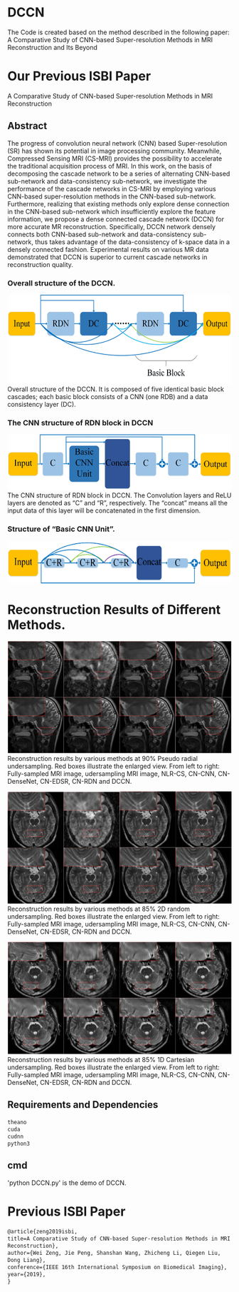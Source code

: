 # DCCN
The Code is created based on the method described in the following paper:  
A Comparative Study of CNN-based Super-resolution Methods in MRI Reconstruction and Its Beyond

# Our Previous ISBI Paper
A Comparative Study of CNN-based Super-resolution Methods in MRI Reconstruction

## Abstract
The progress of convolution neural network (CNN) based Super-resolution (SR) has shown its potential in image processing community. Meanwhile, Compressed Sensing MRI (CS-MRI) provides the possibility to accelerate the traditional acquisition process of MRI. In this work, on the basis of decomposing the cascade network to be a series of alternating CNN-based sub-network and data-consistency sub-network, we investigate the performance of the cascade networks in CS-MRI by employing various CNN-based super-resolution methods in the CNN-based sub-network. Furthermore, realizing that existing methods only explore dense connection in the CNN-based sub-network which insufficiently explore the feature information, we propose a dense connected cascade network (DCCN) for more accurate MR reconstruction. Specifically, DCCN network densely connects both CNN-based sub-network and data-consistency sub-network, thus takes advantage of the data-consistency of k-space data in a densely connected fashion. Experimental results on various MR data demonstrated that DCCN is superior to current cascade networks in reconstruction quality.

### Overall structure of the DCCN. 
<div align=center><img width="600" height="200" src="https://github.com/yqx7150/DCCN/blob/master/flow.png"/></div>
Overall structure of the DCCN. It is composed of five identical basic block cascades; each basic block consists of a CNN (one RDB) and a data consistency layer (DC).

### The CNN structure of RDN block in DCCN
<div align=center><img width="600" height="125" src="https://github.com/yqx7150/DCCN/blob/master/flow1.png"/></div>
The CNN structure of RDN block in DCCN. The Convolution layers and ReLU layers are denoted as “C” and “R”, respectively. The “concat” means all the input data of this layer will be concatenated in the first dimension. 

### Structure of “Basic CNN Unit”.
<div align=center><img width="600" height="95" src="https://github.com/yqx7150/DCCN/blob/master/flow2.png"/></div>


# Reconstruction Results of Different Methods. 
![repeat-DCCN](https://github.com/yqx7150/DCCN/blob/master/2.png)  
Reconstruction results by various methods at 90% Pseudo radial undersampling. Red boxes illustrate the enlarged view. From left to right: Fully-sampled MRI image, udersampling MRI image, NLR-CS, CN-CNN, CN-DenseNet, CN-EDSR, CN-RDN and DCCN.

![repeat-DCCN](https://github.com/yqx7150/DCCN/blob/master/3.png)  
Reconstruction results by various methods at 85% 2D random undersampling. Red boxes illustrate the enlarged view. From left to right: Fully-sampled MRI image, udersampling MRI image, NLR-CS, CN-CNN, CN-DenseNet, CN-EDSR, CN-RDN and DCCN.

![repeat-DCCN](https://github.com/yqx7150/DCCN/blob/master/4.png)  
Reconstruction results by various methods at 85% 1D Cartesian undersampling. Red boxes illustrate the enlarged view. From left to right: Fully-sampled MRI image, udersampling MRI image, NLR-CS, CN-CNN, CN-DenseNet, CN-EDSR, CN-RDN and DCCN.

## Requirements and Dependencies
    theano
    cuda
    cudnn
    python3
    
## cmd
'python DCCN.py' is the demo of DCCN.

# Previous ISBI Paper
    @article{zeng2019isbi,   
    title=A Comparative Study of CNN-based Super-resolution Methods in MRI Reconstruction},   
    author={Wei Zeng, Jie Peng, Shanshan Wang, Zhicheng Li, Qiegen Liu, Dong Liang},   
    conference={IEEE 16th International Symposium on Biomedical Imaging},   
    year={2019},   
    }
